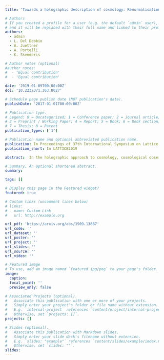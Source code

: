 ```yaml
---
title: 'Towards a holographic description of cosmology: Renormalisation of the energy-momentum tensor of the dual QFT'

# Authors
# If you created a profile for a user (e.g. the default `admin` user), write the username (folder name) here
# and it will be replaced with their full name and linked to their profile.
authors:
  - admin
  - L. Del Debbio
  - A. Juettner
  - A. Portelli
  - K. Skenderis

# Author notes (optional)
#author_notes:
#  - 'Equal contribution'
#  - 'Equal contribution'

date: '2019-01-09T00:00:00Z'
doi: '10.22323/1.363.0027'

# Schedule page publish date (NOT publication's date).
publishDate: '2017-01-01T00:00:00Z'

# Publication type.
# Legend: 0 = Uncategorized; 1 = Conference paper; 2 = Journal article;
# 3 = Preprint / Working Paper; 4 = Report; 5 = Book; 6 = Book section;
# 7 = Thesis; 8 = Patent
publication_types: ['1']

# Publication name and optional abbreviated publication name.
publication: In Proceedings of 37th International Symposium on Lattice Field Theory
publication_short: In LATTICE2019

abstract:  In the holographic approach to cosmology, cosmological observables are described in terms of correlators of a three-dimensional boundary quantum field theory. As a concrete model, we study the 3d massless SU(N) scalar matrix field theory. In this work, we focus on the renormalisation of the energy-momentum tensor 2-point function, which can be related to the CMB power spectra. Here we present a non-perturbative procedure to remove divergences resulting from the loss of translational invariance on the lattice, by imposing Ward identities. This will allow us to make predictions for the CMB power spectra in the regime where the dual QFT is non-perturbative. 

# Summary. An optional shortened abstract.
summary: 

tags: []

# Display this page in the Featured widget?
featured: true

# Custom links (uncomment lines below)
# links:
# - name: Custom Link
#   url: http://example.org

url_pdf: 'https://arxiv.org/abs/1909.13867'
url_code: ''
url_dataset: ''
url_poster: ''
url_project: ''
url_slides: ''
url_source: ''
url_video: ''

# Featured image
# To use, add an image named `featured.jpg/png` to your page's folder.
image:
  caption: 
  focal_point: ''
  preview_only: false

# Associated Projects (optional).
#   Associate this publication with one or more of your projects.
#   Simply enter your project's folder or file name without extension.
#   E.g. `internal-project` references `content/project/internal-project/index.md`.
#   Otherwise, set `projects: []`.
projects: []

# Slides (optional).
#   Associate this publication with Markdown slides.
#   Simply enter your slide deck's filename without extension.
#   E.g. `slides: "example"` references `content/slides/example/index.md`.
#   Otherwise, set `slides: ""`.
slides: 
---
```


